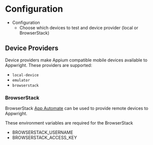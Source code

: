 # Configuration

- Configuration
  - Choose which devices to test and device provider (local or BrowserStack)

## Device Providers

Device providers make Appium compatible mobile devices available to Appwright. These
providers are supported:

- `local-device`
- `emulator`
- `browserstack`

### BrowserStack

BrowserStack [App Automate](https://www.browserstack.com/app-automate) can be used to provide
remote devices to Appwright.

These environment variables are required for the BrowserStack

- BROWSERSTACK_USERNAME
- BROWSERSTACK_ACCESS_KEY
